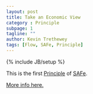 ```yaml
---
layout: post
title: Take an Economic View
category : Principle
subpage: 1
tagline: ""
author: Kevin Trethewey
tags: [Flow, SAFe, Principle]
---
```

{% include JB/setup %}

This is the first [Principle](/principles.html) of [SAFe](/archetype/SAFe/).

[More info here.](http://scaledagileframework.com/take-an-economic-view/)

